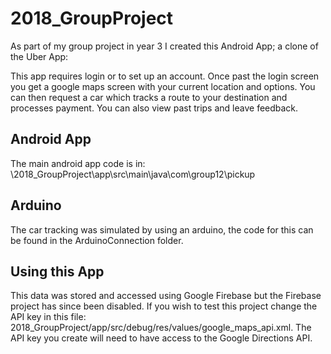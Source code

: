 # 2018_GroupProject

As part of my group project in year 3 I created this Android App; a clone of the Uber App:

This app requires login or to set up an account.
Once past the login screen you get a google maps screen with your current location and options.
You can then request a car which tracks a route to your destination and processes payment.
You can also view past trips and leave feedback.

## Android App

The main android app code is in: \2018_GroupProject\app\src\main\java\com\group12\pickup

## Arduino

The car tracking was simulated by using an arduino, the code for this can be found in the ArduinoConnection folder.

## Using this App

This data was stored and accessed using Google Firebase but the Firebase project has since been disabled. If you wish to test this project change the API key in this file: 2018_GroupProject/app/src/debug/res/values/google_maps_api.xml. The API key you create will need to have access to the Google Directions API.
